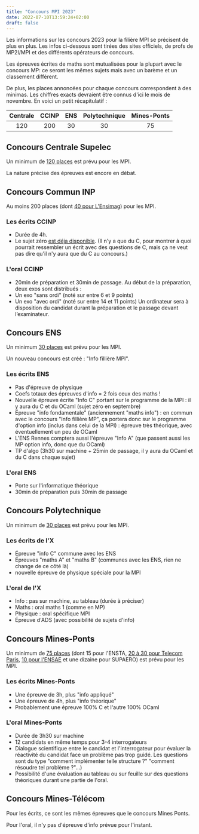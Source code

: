 ```yaml
---
title: "Concours MPI 2023"
date: 2022-07-10T13:59:24+02:00
draft: false
---
```


Les informations sur les concours 2023 pour la filière MPI se précisent de plus en plus. Les infos ci-dessous sont tirées des sites officiels, de profs de MP2I/MPI et des différents opérateurs de concours.

Les épreuves écrites de maths sont mutualisées pour la plupart avec le concours MP: ce seront les mêmes sujets mais avec un barème et un classement différent.

De plus, les places annoncées pour chaque concours correspondent à des minimas. Les chiffres exacts devraient être connus d'ici le mois de novembre.
En voici un petit récapitulatif :

| Centrale | CCINP | ENS | Polytechnique | Mines-Ponts |
|:--------:|:-----:|:---:|:-------------:|:-----------:|
| 120      |  200  | 30  |     30        |      75     |

## Concours Centrale Supelec

Un minimum de [120 places](https://www.centralesupelec.fr/sites/default/files/mpi_centralesupelec_decembre_2021.pdf) est prévu pour les MPI.

La nature précise des épreuves est encore en débat.

## Concours Commun INP

Au moins 200 places (dont [40 pour L'Ensimag](https://ensimag.grenoble-inp.fr/fr/mpi)) pour les MPI.

### Les écrits CCINP

- Durée de 4h.
- Le sujet zéro [est déja disponible](https://www.concours-commun-inp.fr/_resource/annales%20%C3%A9crits/MPI/Sujet_0_final_MPI.pdf). (Il n'y a que du C, pour montrer à quoi pourrait ressembler un écrit avec des questions de C, mais ça ne veut pas dire qu'il n'y aura que du C au concours.)

### L'oral CCINP

- 20min de préparation et 30min de passage.
Au début de la préparation, deux exos sont distribués :
- Un exo "sans ordi" (noté sur entre 6 et 9 points)
- Un exo "avec ordi" (noté sur entre 14 et 11 points)
Un ordinateur sera à disposition du candidat durant la préparation et le passage devant l’examinateur.

## Concours ENS

Un minimum [30 places](https://www.ens.psl.eu/actualites/des-2023-le-concours-d-entree-aux-ens-ouvrira-aux-etudiants-issus-des-cpge-mp2impi) est prévu pour les MPI.

Un nouveau concours est créé : "Info fillière MPI".

### Les écrits ENS

- Pas d'épreuve de physique
- Coefs totaux des épreuves d'info = 2 fois ceux des maths !
- Nouvelle épreuve écrite "Info C" portant sur le programme de la MPI : il y aura du C et du OCaml (sujet zéro en septembre)
- Épreuve "info fondamentale" (anciennement "maths info") : en commun avec le concours "Info fillière MP", ça portera donc sur le programme d'option info (inclus dans celui de la MPI) : épreuve très théorique, avec éventuellement un peu de OCaml
- L'ENS Rennes comptera aussi l'épreuve "Info A" (que passent aussi les MP option info, donc que du OCaml)
- TP d'algo (3h30 sur machine + 25min de passage, il y aura du OCaml et du C dans chaque sujet)

### L'oral ENS

- Porte sur l'informatique théorique
- 30min de préparation puis 30min de passage

## Concours Polytechnique

Un minimum de [30 places](https://www.ip-paris.fr/actualites/les-5-ecoles-de-linstitut-polytechnique-de-paris-accueilleront-les-eleves-de-la-nouvelle-filiere-mpi) est prévu pour les MPI.

### Les écrits de l'X

- Épreuve "info C" commune avec les ENS
- Épreuves "maths A" et "maths B" (communes avec les ENS, rien ne change de ce côté là)
- nouvelle épreuve de physique spéciale pour la MPI

### L'oral de l'X

- Info : pas sur machine, au tableau (durée à préciser)
- Maths : oral maths 1 (comme en MP)
- Physique : oral spécifique MPI
- Épreuve d'ADS (avec possibilité de sujets d'info)

## Concours Mines-Ponts

Un minimum de [75 places](https://www.concoursminesponts.fr/page-8/) (dont 15 pour l'ENSTA, [20 à 30 pour Telecom Paris](https://www.telecom-paris.fr/fr/ingenieur/comment-integrer/admission-post-prepa), [10 pour l'ENSAE](https://www.ensae.fr/formation/cycle-ingenieur/admission/ccmp/) et une dizaine pour SUPAERO) est prévu pour les MPI.

### Les écrits Mines-Ponts

- Une épreuve de 3h, plus "info appliqué"
- Une épreuve de 4h, plus "info théorique"
- Probablement une épreuve 100% C et l'autre 100% OCaml

### L'oral Mines-Ponts

- Durée de 3h30 sur machine
- 12 candidats en même temps pour 3-4 interrogateurs
- Dialogue scientifique entre le candidat et l'interrogateur pour évaluer la réactivité du candidat face un problème pas trop guidé. Les questions sont du type "comment implémenter telle structure ?" "comment résoudre tel problème ?"...)
- Possibilité d'une évaluation au tableau ou sur feuille sur des questions théoriques durant une partie de l'oral.

## Concours Mines-Télécom

Pour les écrits, ce sont les mêmes épreuves que le concours Mines Ponts.

Pour l'oral, il n'y pas d'épreuve d'info prévue pour l'instant.
